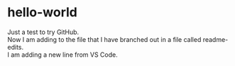 # hello-world
Just a test to try GitHub.\
Now I am adding to the file that I have branched out in a file called readme-edits.\
I am adding a new line from VS Code.

